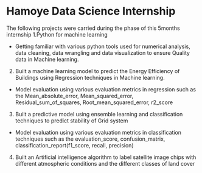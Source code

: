 # Hamoye Data Science Internship
The following projects were carried during the phase of this 5months internship
1.Python for machine learning
+ Getting familiar with various python tools used for numerical analysis, data cleaning, data wrangling and data visualization to ensure Quality data in Machine learning.
2. Built a machine learning model to predict the Energy Efficiency of Buildings using Regression techniques in Machine learning.
+ Model evaluation using various evaluation metrics in regression such as the  Mean_absolute_error, Mean_squared_error, Residual_sum_of_squares, Root_mean_squared_error, r2_score 
3. Built a predictive model using ensemble learning and classification techniques to predict stability of Grid system
+ Model evaluation using various evaluation metrics in classification techniques such as the evaluation_score, confusion_matrix, classification_report(f1_score, recall, precision)
4. Built an Artificial intelligence algorithm to label satellite image chips with different atmospheric conditions and the different classes of land cover
